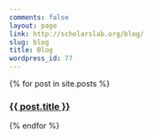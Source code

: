```yaml
---
comments: false
layout: page
link: http://scholarslab.org/blog/
slug: blog
title: Blog
wordpress_id: 77
---
```


{% for post in site.posts %}
<h3><a href="{{ post.url }}">{{ post.title }}</a></h3>
{% endfor %}
